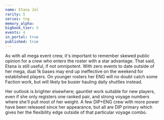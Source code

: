 ```yaml
---
name: Etana Jol
rarity: 5
series: tng
memory_alpha:
bigbook_tier: 5
events: 4
in_portal: true
published: true
---
```


As with all mega event crew, it's important to remember skewed public opinion for a crew who enters the roster with a star advantage. That said, Etana is still useful, if not omnipotent. With zero events to date outside of her mega, dual 1k bases may end up ineffective on the weekend for established players. On younger rosters her ENG will no doubt catch some Faction work, but will likely be busier hauling daily shuttles instead.

Her outlook is brighter elsewhere; gauntlet work suitable for new players, even if she only registers one ranked pair, and strong voyage numbers where she'll pull most of her weight. A few DIP+ENG crew with more power have been released since her appearance, but all are DIP primary which gives her the flexibility edge outside of that particular voyage combo.

